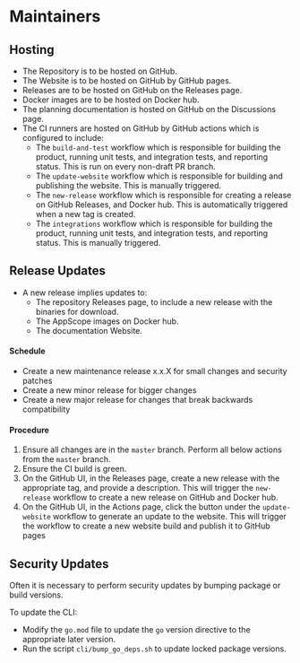# Maintainers

## Hosting

- The Repository is to be hosted on GitHub.
- The Website is to be hosted on GitHub by GitHub pages.
- Releases are to be hosted on GitHub on the Releases page.
- Docker images are to be hosted on Docker hub.
- The planning documentation is hosted on GitHub on the Discussions page.
- The CI runners are hosted on GitHub by GitHub actions which is configured to include:
  - The `build-and-test` workflow which is responsible for building the product, running unit tests, and integration tests, and reporting status. This is run on every non-draft PR branch.
  - The `update-website` workflow which is responsible for building and publishing the website. This is manually triggered.
  - The `new-release` workflow which is responsible for creating a release on GitHub Releases, and Docker hub. This is automatically triggered when a new tag is created.
  - The `integrations` workflow which is responsible for building the product, running unit tests, and integration tests, and reporting status. This is manually triggered.

## Release Updates

- A new release implies updates to:
  - The repository Releases page, to include a new release with the binaries for download.
  - The AppScope images on Docker hub.
  - The documentation Website.

#### Schedule

- Create a new maintenance release x.x.X for small changes and security patches
- Create a new minor release for bigger changes
- Create a new major release for changes that break backwards compatibility

#### Procedure

1. Ensure all changes are in the `master` branch. Perform all below actions from the `master` branch.
2. Ensure the CI build is green.
2. On the GitHub UI, in the Releases page, create a new release with the appropriate tag, and provide a description. This will trigger the `new-release` workflow to create a new release on GitHub and Docker hub.
3. On the GitHub UI, in the Actions page, click the button under the `update-website` workflow to generate an update to the website. This will trigger the workflow to create a new website build and publish it to GitHub pages

## Security Updates

Often it is necessary to perform security updates by bumping package or build versions.

To update the CLI:
- Modify the `go.mod` file to update the `go` version directive to the appropriate later version.
- Run the script `cli/bump_go_deps.sh` to update locked package versions.

